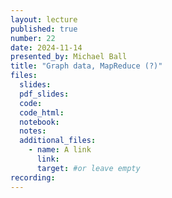 ```yaml
---
layout: lecture
published: true
number: 22
date: 2024-11-14
presented_by: Michael Ball
title: "Graph data, MapReduce (?)"
files:
  slides:
  pdf_slides:
  code:
  code_html:
  notebook:
  notes:
  additional_files:
    - name: A link
      link:
      target: #or leave empty
recording:
---
```

